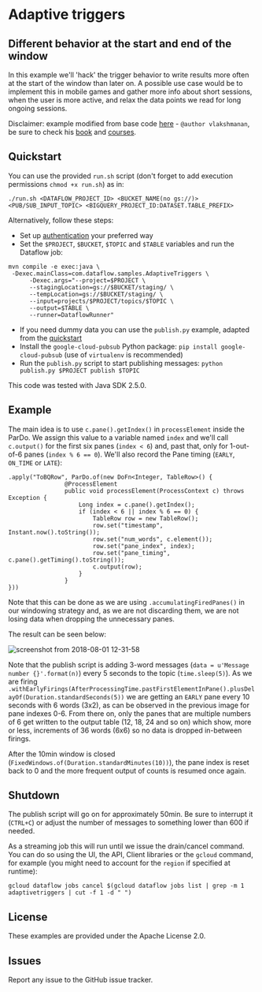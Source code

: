 # Adaptive triggers
## Different behavior at the start and end of the window

In this example we'll 'hack' the trigger behavior to write results more often at the start of the window than later on. A possible use case would be to implement this in mobile games and gather more info about short sessions, when the user is more active, and relax the data points we read for long ongoing sessions.

Disclaimer: example modified from base code [here](https://github.com/GoogleCloudPlatform/training-data-analyst/blob/master/courses/data_analysis/lab2/javahelp/src/main/java/com/google/cloud/training/dataanalyst/javahelp/StreamDemoConsumer.java) - `@author vlakshmanan`, be sure to check his [book](http://shop.oreilly.com/product/0636920057628.do) and [courses](https://www.coursera.org/specializations/gcp-data-machine-learning).

## Quickstart

You can use the provided `run.sh` script (don't forget to add execution permissions `chmod +x run.sh`) as in:
```
./run.sh <DATAFLOW_PROJECT_ID> <BUCKET_NAME(no gs://)> <PUB/SUB_INPUT_TOPIC> <BIGQUERY_PROJECT_ID:DATASET.TABLE_PREFIX>
```

Alternatively, follow these steps:
* Set up [authentication](https://cloud.google.com/docs/authentication/) your preferred way 
* Set the `$PROJECT`, `$BUCKET`, `$TOPIC` and `$TABLE` variables and run the Dataflow job:
```
mvn compile -e exec:java \
 -Dexec.mainClass=com.dataflow.samples.AdaptiveTriggers \
      -Dexec.args="--project=$PROJECT \
      --stagingLocation=gs://$BUCKET/staging/ \
      --tempLocation=gs://$BUCKET/staging/ \
      --input=projects/$PROJECT/topics/$TOPIC \
      --output=$TABLE \
      --runner=DataflowRunner"
```
* If you need dummy data you can use the `publish.py` example, adapted from the [quickstart](https://cloud.google.com/pubsub/docs/quickstart-client-libraries#pubsub-client-libraries-python)
* Install the `google-cloud-pubsub` Python package: `pip install google-cloud-pubsub` (use of `virtualenv` is recommended)
* Run the `publish.py` script to start publishing messages: `python publish.py $PROJECT publish $TOPIC`

This code was tested with Java SDK 2.5.0.

## Example

The main idea is to use `c.pane().getIndex()` in `processElement` inside the ParDo. We assign this value to a variable named `index` and we'll call `c.output()` for the first six panes (`index < 6`) and, past that, only for 1-out-of-6 panes (`index % 6 == 0`). We'll also record the Pane timing (`EARLY`, `ON_TIME` or `LATE`):
```
.apply("ToBQRow", ParDo.of(new DoFn<Integer, TableRow>() {
				@ProcessElement
				public void processElement(ProcessContext c) throws Exception {
					Long index = c.pane().getIndex();
					if (index < 6 || index % 6 == 0) {
						TableRow row = new TableRow();
						row.set("timestamp", Instant.now().toString());
						row.set("num_words", c.element());
						row.set("pane_index", index);
						row.set("pane_timing", c.pane().getTiming().toString());
						c.output(row);
					}
				}
}))
```

Note that this can be done as we are using `.accumulatingFiredPanes()` in our windowing strategy and, as we are not discarding them, we are not losing data when dropping the unnecessary panes.

The result can be seen below:

![screenshot from 2018-08-01 12-31-58](https://user-images.githubusercontent.com/29493411/43517259-54b2b91e-9588-11e8-8ba6-667a905ed156.png)

Note that the publish script is adding 3-word messages (`data = u'Message number {}'.format(n)`) every 5 seconds to the topic (`time.sleep(5)`). As we are firing `.withEarlyFirings(AfterProcessingTime.pastFirstElementInPane().plusDelayOf(Duration.standardSeconds(5))` we are getting an `EARLY` pane every 10 seconds with 6 words (3x2), as can be observed in the previous image for pane indexes 0-6. From there on, only the panes that are multiple numbers of 6 get written to the output table (12, 18, 24 and so on) which show, more or less, increments of 36 words (6x6) so no data is dropped in-between firings.

After the 10min window is closed (`FixedWindows.of(Duration.standardMinutes(10))`), the pane index is reset back to 0 and the more frequent output of counts is resumed once again.

## Shutdown

The publish script will go on for approximately 50min. Be sure to interrupt it (`CTRL+C`) or adjust the number of messages to something lower than 600 if needed.

As a streaming job this will run until we issue the drain/cancel command. You can do so using the UI, the API, Client libraries or the `gcloud` command, for example (you might need to account for the `region` if specified at runtime):
```
gcloud dataflow jobs cancel $(gcloud dataflow jobs list | grep -m 1 adaptivetriggers | cut -f 1 -d " ")
```

## License

These examples are provided under the Apache License 2.0.

## Issues

Report any issue to the GitHub issue tracker.

